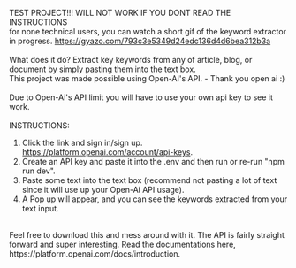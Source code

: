 TEST PROJECT!!! WILL NOT WORK IF YOU DONT READ THE INSTRUCTIONS
<br />
for none technical users, you can watch a short gif of the keyword extractor in progress.
https://gyazo.com/793c3e5349d24edc136d4d6bea312b3a
<br />
<br />
What does it do? Extract key keywords from any of article, blog, or document by simply pasting them into the text box. <br />
This project was made possible using Open-AI's API. - Thank you open ai :)
<br />
<br />
Due to Open-Ai's API limit you will have to use your own api key to see it work.
<br />
<br />
INSTRUCTIONS:
1. Click the link and sign in/sign up. https://platform.openai.com/account/api-keys.
2. Create an API key and paste it into the .env and then run or re-run "npm run dev".
3. Paste some text into the text box (recommend not pasting a lot of text since it will use up your Open-Ai API usage).
4. A Pop up will appear, and you can see the keywords extracted from your text input.
<br />
Feel free to download this and mess around with it. The API is fairly straight forward and super interesting.
Read the documentations here, https://platform.openai.com/docs/introduction.


